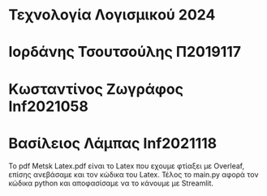 # Τεχνολογία Λογισμικού 2024 
# Ιορδάνης Τσουτσούλης Π2019117
# Κωσταντίνος Ζωγράφος Inf2021058
# Βασίλειος Λάμπας Inf2021118

Το pdf Metsk Latex.pdf είναι το Latex που εχουμε φτίαξει με Overleaf, επίσης ανεβάσαμε και τον κώδικα του Latex. Τέλος το main.py αφορά τον κώδικα python και αποφασίσαμε να το κάνουμε με Streamlit.
